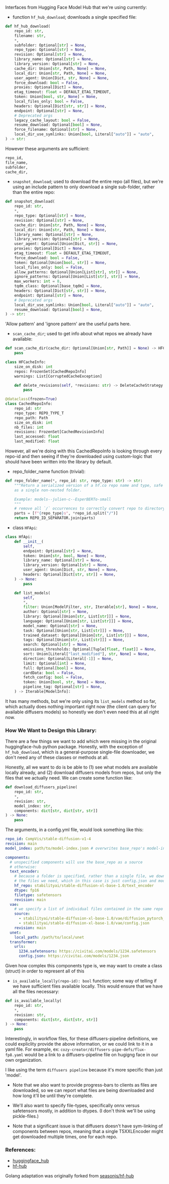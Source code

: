 Interfaces from Hugging Face Model Hub that we're using currently:

- function `hf_hub_download`; downloads a single specified file:

```py
def hf_hub_download(
    repo_id: str,
    filename: str,
    *,
    subfolder: Optional[str] = None,
    repo_type: Optional[str] = None,
    revision: Optional[str] = None,
    library_name: Optional[str] = None,
    library_version: Optional[str] = None,
    cache_dir: Union[str, Path, None] = None,
    local_dir: Union[str, Path, None] = None,
    user_agent: Union[Dict, str, None] = None,
    force_download: bool = False,
    proxies: Optional[Dict] = None,
    etag_timeout: float = DEFAULT_ETAG_TIMEOUT,
    token: Union[bool, str, None] = None,
    local_files_only: bool = False,
    headers: Optional[Dict[str, str]] = None,
    endpoint: Optional[str] = None,
    # Deprecated args
    legacy_cache_layout: bool = False,
    resume_download: Optional[bool] = None,
    force_filename: Optional[str] = None,
    local_dir_use_symlinks: Union[bool, Literal["auto"]] = "auto",
) -> str:
```

However these arguments are sufficient:

```py
repo_id,
file_name,
subfolder,
cache_dir,
```

- `snapshot_download`; used to download the entire repo (all files), but we're using an include pattern to only download a single sub-folder, rather than the entire repo:

```py
def snapshot_download(
    repo_id: str,
    *,
    repo_type: Optional[str] = None,
    revision: Optional[str] = None,
    cache_dir: Union[str, Path, None] = None,
    local_dir: Union[str, Path, None] = None,
    library_name: Optional[str] = None,
    library_version: Optional[str] = None,
    user_agent: Optional[Union[Dict, str]] = None,
    proxies: Optional[Dict] = None,
    etag_timeout: float = DEFAULT_ETAG_TIMEOUT,
    force_download: bool = False,
    token: Optional[Union[bool, str]] = None,
    local_files_only: bool = False,
    allow_patterns: Optional[Union[List[str], str]] = None,
    ignore_patterns: Optional[Union[List[str], str]] = None,
    max_workers: int = 8,
    tqdm_class: Optional[base_tqdm] = None,
    headers: Optional[Dict[str, str]] = None,
    endpoint: Optional[str] = None,
    # Deprecated args
    local_dir_use_symlinks: Union[bool, Literal["auto"]] = "auto",
    resume_download: Optional[bool] = None,
) -> str:
```

'Allow pattern' and 'ignore pattern' are the useful parts here.

- `scan_cache_dir`; used to get info about what repos we already have available:

```py
def scan_cache_dir(cache_dir: Optional[Union[str, Path]] = None) -> HFCacheInfo:
	pass

class HFCacheInfo:
    size_on_disk: int
    repos: FrozenSet[CachedRepoInfo]
    warnings: List[CorruptedCacheException]

	def delete_revisions(self, *revisions: str) -> DeleteCacheStrategy:
		pass

@dataclass(frozen=True)
class CachedRepoInfo:
    repo_id: str
    repo_type: REPO_TYPE_T
    repo_path: Path
    size_on_disk: int
    nb_files: int
    revisions: FrozenSet[CachedRevisionInfo]
    last_accessed: float
    last_modified: float
```

However, all we're doing with this CachedRepoInfo is looking through every repo-id and then seeing if they're downloaded using custom-logic that should have been written into the library by default.

- repo_folder_name function (trivial):

```py
def repo_folder_name(*, repo_id: str, repo_type: str) -> str:
    """Return a serialized version of a hf.co repo name and type, safe for disk storage
    as a single non-nested folder.

    Example: models--julien-c--EsperBERTo-small
    """
    # remove all `/` occurrences to correctly convert repo to directory name
    parts = [f"{repo_type}s", *repo_id.split("/")]
    return REPO_ID_SEPARATOR.join(parts)
```

- class `HFApi`:

```py
class HfApi:
    def __init__(
        self,
        endpoint: Optional[str] = None,
        token: Union[str, bool, None] = None,
        library_name: Optional[str] = None,
        library_version: Optional[str] = None,
        user_agent: Union[Dict, str, None] = None,
        headers: Optional[Dict[str, str]] = None,
    ) -> None:
		pass

    def list_models(
        self,
        *,
        filter: Union[ModelFilter, str, Iterable[str], None] = None,
        author: Optional[str] = None,
        library: Optional[Union[str, List[str]]] = None,
        language: Optional[Union[str, List[str]]] = None,
        model_name: Optional[str] = None,
        task: Optional[Union[str, List[str]]] = None,
        trained_dataset: Optional[Union[str, List[str]]] = None,
        tags: Optional[Union[str, List[str]]] = None,
        search: Optional[str] = None,
        emissions_thresholds: Optional[Tuple[float, float]] = None,
        sort: Union[Literal["last_modified"], str, None] = None,
        direction: Optional[Literal[-1]] = None,
        limit: Optional[int] = None,
        full: Optional[bool] = None,
        cardData: bool = False,
        fetch_config: bool = False,
        token: Union[bool, str, None] = None,
        pipeline_tag: Optional[str] = None,
    ) -> Iterable[ModelInfo]:
```

It has many methods, but we're only using its `list_models` method so far, which actually does nothing important right now (the client can query for available diffusers models) so honestly we don't even need this at all right now.

### How We Want to Design this Library:

There are a few things we want to add which were missing in the original huggingface-hub python package. Honestly, with the exception of `hf_hub_download`, which is a general-purpose single-file downloader, we don't need any of these classes or methods at all.

Honestly, all we want to do is be able to (1) see what models are available locally already, and (2) download diffusers models from repos, but only the files that we actually need. We can create some function like:

```py
def download_diffusers_pipeline(
	repo_id: str,
	*,
	revision: str,
	model_index: str,
	components: dict[str, dict[str, str]]
) -> None:
	pass
```
The arguments, in a config.yml file, would look something like this:

```yaml
repo_id: CompVis/stable-diffusion-v1-4
revision: main
model_index: path/to/model-index.json # overwrites base_repo's model-index file if specified

components:
  # unspecified components will use the base_repo as a source
  # otherwise:
  text_encoder:
    # because a folder is specified, rather than a single file, we download just
    # the files we need, which in this case is just config.json and model.fp16.safetensors
    hf_repo: stabilityai/stable-diffusion-xl-base-1.0/text_encoder
    dtype: fp16
	filetype: safetensors
    revision: main
  vae:
    # we specify a list of individual files contained in the same repo / folder
    source:
      - stabilityai/stable-diffusion-xl-base-1.0/vae/diffusion_pytorch_model.fp16.safetensors
      - stabilityai/stable-diffusion-xl-base-1.0/vae/config.json
    revision: main
  unet:
    local_path: /path/to/local/unet
  transformer:
    urls:
      1234.safetensors: https://civitai.com/models/1234.safetensors
      config.json: https://civitai.com/models/1234.json
```

Given how complex this components type is, we may want to create a class (struct) in order to represent all of this

- `is_available_locally(repo-id): bool` function; some way of telling if we have sufficient files available locally. This would ensure that we have all the files necessary:

```py
def is_available_locally(
	repo_id: str,
	*,
	revision: str,
	components: dict[str, dict[str, str]]
) -> None:
	pass
```

Interestingly, in workflow files, for these diffusers-pipeline definitions, we could expliclity provide the above information, or we could link to it in a yaml file. For example, ex: `cozy-creator/diffusers-pipe-defs/flux-fp8.yaml` would be a link to a diffusers-pipeline file on hugigng face in our own organization.

I like using the term `diffusers pipeline` because it's more specific than just 'model'.

- Note that we also want to provide progress-bars to clients as files are downloaded, so we can report what files are being downloaded and how long it'll be until they're complete.

- We'll also want to specify file-types, specifically onnx versus safetensors mostly, in addition to dtypes. (I don't think we'll be using pickle-files.)

- Note that a significant issue is that diffusers doesn't have sym-linking of components between repos, meaning that a single T5XXLEncoder might get downloaded multiple times, one for each repo.

### References:

* [huggingface_hub](https://github.com/huggingface/huggingface_hub)
* [hf-hub](https://github.com/huggingface/hf-hub)

Golang adaptation was originally forked from [seasonjs/hf-hub](https://github.com/seasonjs/hf-hub)

